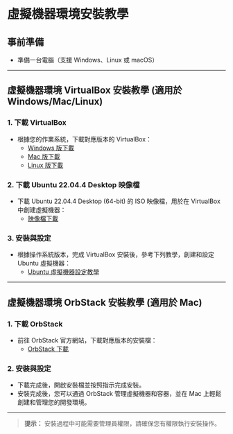 # 虛擬機器環境安裝教學

## 事前準備

* 準備一台電腦（支援 Windows、Linux 或 macOS）

---

## 虛擬機器環境 VirtualBox 安裝教學 (適用於 Windows/Mac/Linux)

### 1. 下載 VirtualBox

* 根據您的作業系統，下載對應版本的 VirtualBox：
  + [Windows 版下載](https://download.virtualbox.org/virtualbox/7.0.20/VirtualBox-7.0.20-163906-Win.exe)
  + [Mac 版下載](https://download.virtualbox.org/virtualbox/7.0.20/VirtualBox-7.0.20-163906-OSX.dmg)
  + [Linux 版下載](https://www.virtualbox.org/wiki/Linux_Downloads)

### 2. 下載 Ubuntu 22.04.4 Desktop 映像檔

* 下載 Ubuntu 22.04.4 Desktop (64-bit) 的 ISO 映像檔，用於在 VirtualBox 中創建虛擬機器：
  + [映像檔下載](https://releases.ubuntu.com/22.04/ubuntu-22.04.4-desktop-amd64.iso.torrent?_gl=1*a2xqih*_gcl_au*OTAyNTU3MTE4LjE3MjQ5MjI2MzE.&_ga=2.65312042.56778865.1724922628-696163873.1724922628)

### 3. 安裝與設定

* 根據操作系統版本，完成 VirtualBox 安裝後，參考下列教學，創建和設定 Ubuntu 虛擬機器：
  + [Ubuntu 虛擬機器設定教學](https://ubuntu.com/tutorials/how-to-run-ubuntu-desktop-on-a-virtual-machine-using-virtualbox#1-overview)

---

## 虛擬機器環境 OrbStack 安裝教學 (適用於 Mac)

### 1. 下載 OrbStack

* 前往 OrbStack 官方網站，下載對應版本的安裝檔：
  + [OrbStack 下載](https://orbstack.dev/)

### 2. 安裝與設定

* 下載完成後，開啟安裝檔並按照指示完成安裝。
* 安裝完成後，您可以通過 OrbStack 管理虛擬機器和容器，並在 Mac 上輕鬆創建和管理您的開發環境。

---

> **提示：** 安裝過程中可能需要管理員權限，請確保您有權限執行安裝操作。
